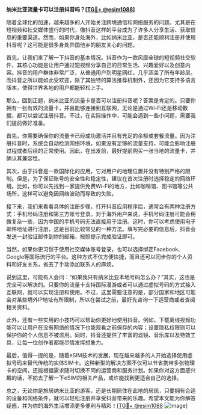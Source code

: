 **纳米比亚流量卡可以注册抖音吗？[[TG💪+ @esim1088](https://t.me/s/esim1088)]**

随着全球化的加速，越来越多的人开始关注跨境通信和网络服务的问题。尤其是在短视频和社交媒体盛行的时代，像抖音这样的平台成为了许多人分享生活、获取信息的重要渠道。然而，如果你身处海外，比如纳米比亚，是否还能顺利注册并使用抖音呢？这可能是很多身处异国他乡的朋友关心的问题。

首先，让我们来了解一下抖音的基本情况。抖音作为一款风靡全球的短视频社交软件，其核心功能是让用户通过短视频分享自己的日常生活、兴趣爱好以及创意内容。抖音的用户群体非常广泛，从普通用户到明星网红，几乎涵盖了所有年龄层。而抖音之所以能如此受欢迎，除了其独特的算法推荐机制外，还因为它支持多语言版本，使得世界各地的用户都能轻松上手。

那么，回到正题，纳米比亚的流量卡是否可以注册抖音呢？答案是肯定的。只要你拥有一张有效的流量卡，并且能够连接到互联网，无论是通过Wi-Fi还是移动数据，都可以尝试注册抖音。不过，在实际操作中，可能会遇到一些小问题，需要我们提前做好准备。

首先，你需要确保你的流量卡已经成功激活并且有充足的余额或套餐流量。因为注册抖音时，系统会自动检测网络环境，如果没有足够的流量支持，可能会影响注册过程或者后续的正常使用。因此，在出发前，最好提前购买一张当地的流量卡，并确认其兼容性。

其次，由于抖音是一款国际化的应用，它对用户的地理位置并没有特别严格的限制。但是，为了保证账号的安全性和稳定性，建议在首次注册时选择稳定的网络环境。比如，你可以先找到一家提供免费Wi-Fi的地方，比如咖啡馆、图书馆等公共场所，这样可以避免因网络波动而导致的失败。

接下来，我们来看看具体的注册步骤。打开抖音应用程序后，通常会有两种注册方式：手机号码注册和第三方账号登录。对于海外用户来说，手机号码注册可能会稍微复杂一些，因为中国的手机号码无法直接用于注册。这时，你可以考虑使用电子邮件地址进行注册，这是目前比较常见的一种方法。填写完必要的信息后，抖音会发送一封验证邮件到你的邮箱，按照提示完成验证即可。

当然，如果你更习惯于使用社交媒体账号登录，也可以选择绑定Facebook、Google等国际流行的平台。这种方式不仅方便快捷，而且还可以同步你的个人资料和好友关系，省去了手动添加联系人的麻烦。

说到这里，可能有人会问：“如果我只有纳米比亚本地号码怎么办？”其实，这也是完全可以解决的。只要你的流量卡支持国际漫游或者可以通过虚拟号码的方式接入互联网，就可以实现注册和使用。不过，这里需要注意的是，部分国家和地区可能会对某些境外IP地址有所限制，所以在尝试之前，最好先咨询一下运营商或者查阅相关资料。

此外，还有一些实用的小技巧可以帮助你更好地使用抖音。例如，下载离线视频功能可以让用户在没有网络的情况下也能观看之前保存的内容；设置隐私权限则可以保护你的个人信息不被滥用。同时，抖音还提供了丰富的滤镜、音乐库以及特效工具，让每一位创作者都能尽情发挥想象力。

最后，值得一提的是，随着eSIM技术的发展，现在越来越多的人开始选择使用虚拟号码来替代传统的实体SIM卡。这种新型的解决方案不仅可以节省携带多张物理卡的空间，还能根据需求随时切换不同的运营商和服务计划。如果你对这方面感兴趣的话，不妨去了解一下eSIM的相关产品，或许能找到更适合自己的选择。

总之，无论你是旅居纳米比亚的游客，还是长期居住在此地的居民，只要拥有合适的设备和网络条件，就可以轻松注册并享受抖音带来的乐趣。希望本文能为你解答疑惑，并为你的海外生活增添更多便利与精彩！[[TG💪+ @esim1088](https://t.me/s/esim1088) ![Image](https://i.postimg.cc/4NQfJmqS/Snipaste-2025-05-13-00-14-12.png)]